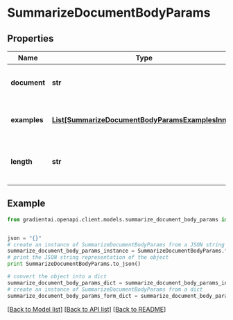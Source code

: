 # SummarizeDocumentBodyParams


## Properties
Name | Type | Description | Notes
------------ | ------------- | ------------- | -------------
**document** | **str** | The document to summarize. | 
**examples** | [**List[SummarizeDocumentBodyParamsExamplesInner]**](SummarizeDocumentBodyParamsExamplesInner.md) | Examples of how to summarize documents. | [optional] 
**length** | **str** | Roughly how long the summary should be. | [optional] 

## Example

```python
from gradientai.openapi.client.models.summarize_document_body_params import SummarizeDocumentBodyParams


json = "{}"
# create an instance of SummarizeDocumentBodyParams from a JSON string
summarize_document_body_params_instance = SummarizeDocumentBodyParams.from_json(json)
# print the JSON string representation of the object
print SummarizeDocumentBodyParams.to_json()

# convert the object into a dict
summarize_document_body_params_dict = summarize_document_body_params_instance.to_dict()
# create an instance of SummarizeDocumentBodyParams from a dict
summarize_document_body_params_form_dict = summarize_document_body_params.from_dict(summarize_document_body_params_dict)
```
[[Back to Model list]](../README.md#documentation-for-models) [[Back to API list]](../README.md#documentation-for-api-endpoints) [[Back to README]](../README.md)


